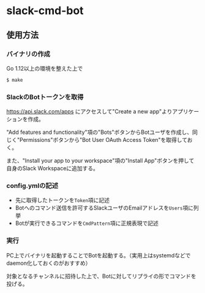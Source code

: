 # slack-cmd-bot

## 使用方法

### バイナリの作成

Go 1.12以上の環境を整えた上で

```bash
$ make
```

### SlackのBotトークンを取得

https://api.slack.com/apps にアクセスして"Create a new app"よりアプリケーションを作成。

"Add features and functionality"項の"Bots"ボタンからBotユーザを作成し、同じく"Permissions"ボタンから"Bot User OAuth Access Token"を取得しておく。

また、"Install your app to your workspace"項の"Install App"ボタンを押して自身のSlack Workspaceに追加する。

### config.ymlの記述

* 先に取得したトークンを`Token`項に記述
* Botへのコマンド送信を許可するSlackユーザのEmailアドレスを`Users`項に列挙
* Botが実行できるコマンドを`CmdPattern`項に正規表現で記述

### 実行

PC上でバイナリを起動することでBotを起動する。（実用上はsystemdなどでdaemon化しておくのがおすすめ）

対象となるチャンネルに招待した上で、Botに対してリプライの形でコマンドを投げる。
